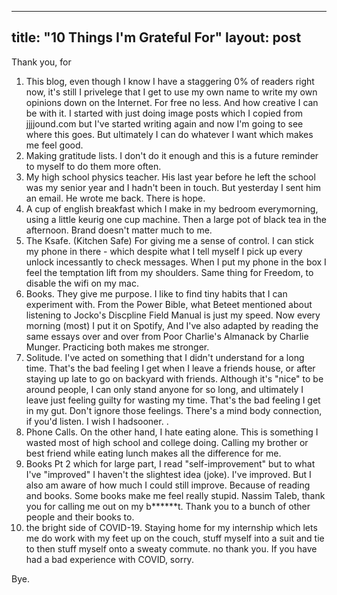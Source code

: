 
---
title: "10 Things I'm Grateful For" 
layout: post
--- 

Thank you, for

1. This blog, even though I know I have a staggering 0% of readers right now, it's still I privelege that I get to use my own name to write my own 
opinions down on the Internet. For free no less. And how creative I can be with it. I started with just doing image posts which I copied from jjjjound.com but I've started writing again and now I'm going to see where this goes. But ultimately I can do whatever I want which makes me feel good.
2. Making gratitude lists. I don't do it enough and this is a future reminder to myself to do them more often. 
3. My high school physics teacher. His last year before he left the school was my senior year and I hadn't been in touch. But yesterday I sent him an email. He wrote me back. 
There is hope. 
4. A cup of english breakfast  which I make in my bedroom everymorning, using a little keurig one cup machine. Then a large pot of black tea in the afternoon. Brand doesn't matter much to me. 
5. The Ksafe. (Kitchen Safe) For giving me a sense of control. I can stick my phone in there - which despite what I tell myself I pick up every unlock incessantly to check messages. When I put my phone in the box I feel the temptation lift from my shoulders. Same thing for Freedom, to disable the wifi on my mac. 
6. Books. They give me purpose. I like to find tiny habits that I can experiment with. From the Power Bible, what Beteet mentioned about listening to Jocko's Discpline Field Manual is just my speed. Now every morning (most) I put it on Spotify, And I've also adapted by reading the same essays over and over from  Poor Charlie's Almanack by Charlie Munger. Practicing both makes me stronger. 
7. Solitude. I've acted on something that I didn't understand for a long time. That's the bad feeling I get when I leave a friends house, or after staying up late to go on backyard with friends. Although it's "nice" to be around people, I can only stand anyone for so long, and ultimately I leave just feeling guilty for wasting my time. That's the bad feeling I get in my gut. Don't ignore those feelings. There's a mind body connection, if you'd listen. I wish I hadsooner. .  
8. Phone Calls. On the other hand, I hate eating alone. This is something I wasted most of high school and college doing. Calling my brother or best friend while eating lunch makes all the difference for me. 
9. Books Pt 2  which for large part, I read "self-improvement" but to what I've "improved" I haven't the slightest idea (joke). I've improved. But I also am aware of how much I could still improve. Because of reading and books. Some books make me feel really stupid. Nassim Taleb, thank you for calling me out on my b******t. Thank you to a bunch of other people and their books to.
10. the bright side of COVID-19. Staying home for my internship which lets me do work with my feet up on the couch, stuff myself into a suit and tie to then stuff myself onto a sweaty commute. no thank you. If you have had a bad experience with COVID, sorry. 


Bye.





